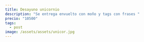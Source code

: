 ```yaml
---
title: Desayuno unicornio
description: "Se entrega envuelto con moño y tags con frases "
precio: "10500"
tags:
  - post
image: /assets/assets/unicor.jpg
---
```

